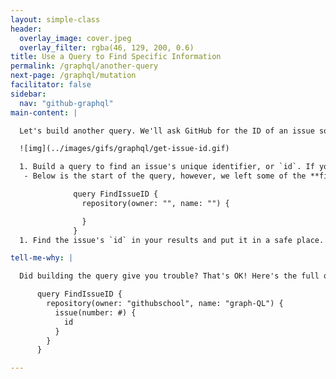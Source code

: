 ```yaml
---
layout: simple-class
header:
  overlay_image: cover.jpeg
  overlay_filter: rgba(46, 129, 200, 0.6)
title: Use a Query to Find Specific Information
permalink: /graphql/another-query
next-page: /graphql/mutation
facilitator: false
sidebar:
  nav: "github-graphql"
main-content: |

  Let's build another query. We'll ask GitHub for the ID of an issue so that we can post to that issue using the API in a later step.

  ![img](../images/gifs/graphql/get-issue-id.gif)

  1. Build a query to find an issue's unique identifier, or `id`. If you aren't sure what issue to use, [open one in our shared repository](https://github.com/githubschool/graph-ql) to use for this example and show off your work to others!
   - Below is the start of the query, however, we left some of the **fields** out so you can try to build the query yourself. For help, [check out the documentation](https://developer.github.com/v4/). See a full code example in the "Tell me why" section.

              query FindIssueID {
                repository(owner: "", name: "") {

                }
              }
  1. Find the issue's `id` in your results and put it in a safe place. We'll need it for the next step when we build a mutation.

tell-me-why: |

  Did building the query give you trouble? That's OK! Here's the full query. Paste it into the GraphQL Explorer to get the issue `id` for your own issue, but replace `#` with the number of [your own issue](https://github.com/githubschool/graph-ql/issues).

      query FindIssueID {
        repository(owner: "githubschool", name: "graph-QL") {
          issue(number: #) {
            id
          }
        }
      }

---
```

